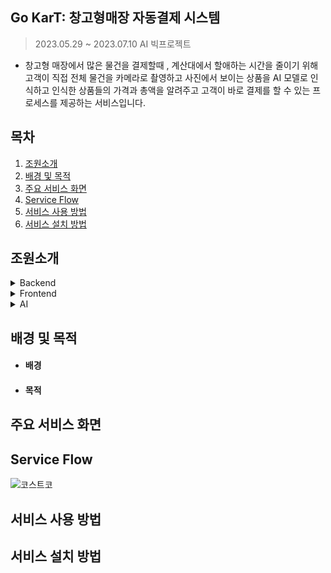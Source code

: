 ## Go KarT: 창고형매장 자동결제 시스템
>2023.05.29 ~ 2023.07.10 AI 빅프로젝트
-  창고형 매장에서 많은 물건을 결제할때 , 계산대에서 할애하는 시간을 줄이기 위해 고객이 직접 전체 물건을 카메라로 촬영하고 사진에서 보이는 상품을 AI 모델로 인식하고 인식한 상품들의 가격과 총액을 알려주고 고객이 바로 결제를 할 수 있는 프로세스를 제공하는 서비스입니다. 

## 목차

1. [조원소개](#조원소개)   
2. [배경 및 목적](#배경-및-목적)   
3. [주요 서비스 화면](#주요-서비스-화면)   
4. [Service Flow](#Service-Flow) 
5. [서비스 사용 방법](#서비스-사용-방법)
6. [서비스 설치 방법](#서비스-설치-방법)    

## 조원소개
<details><summary>Backend
</summary>

*신동화, 정광근, 정인환*
</details>
<details><summary>Frontend
</summary>

*조승우(조장), 장지해*
</details>
<details><summary>AI
</summary>

*이영진, 김소망*
</details>

## 배경 및 목적
- #### 배경
  
- #### 목적
## 주요 서비스 화면

## Service Flow
![코스트코](https://github.com/KrswJo/aivle_ai_3rd_13th_big/assets/50902999/10bb62d2-7979-4099-a7df-dd12f24672a5)
## 서비스 사용 방법

## 서비스 설치 방법
